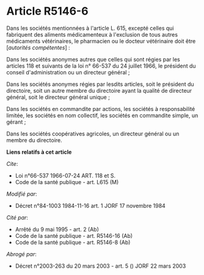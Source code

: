 # Article R5146-6

Dans les sociétés mentionnées à l'article L. 615, excepté celles qui fabriquent des aliments médicamenteux à l'exclusion de
tous autres médicaments vétérinaires, le pharmacien ou le docteur vétérinaire doit être [*autorités compétentes*] :

Dans les sociétés anonymes autres que celles qui sont régies par les articles 118 et suivants de la loi n° 66-537 du 24
juillet 1966, le président du conseil d'administration ou un directeur général ;

Dans les sociétés anonymes régies par lesdits articles, soit le président du directoire, soit un autre membre du directoire
ayant la qualité de directeur général, soit le directeur général unique ;

Dans les sociétés en commandite par actions, les sociétés à responsabilité limitée, les sociétés en nom collectif, les
sociétés en commandite simple, un gérant ;

Dans les sociétés coopératives agricoles, un directeur général ou un membre du directoire.

**Liens relatifs à cet article**

_Cite_:

  - Loi n°66-537 1966-07-24 ART. 118 et S.
  - Code de la santé publique - art. L615 (M)

_Modifié par_:

  - Décret n°84-1003 1984-11-16 art. 1 JORF 17 novembre 1984

_Cité par_:

  - Arrêté du 9 mai 1995 - art. 2 (Ab)
  - Code de la santé publique - art. R5146-16 (Ab)
  - Code de la santé publique - art. R5146-8 (Ab)

_Abrogé par_:

  - Décret n°2003-263 du 20 mars 2003 - art. 5 () JORF 22 mars 2003
